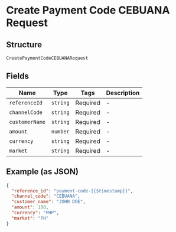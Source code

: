
# Create Payment Code CEBUANA Request

## Structure

`CreatePaymentCodeCEBUANARequest`

## Fields

| Name | Type | Tags | Description |
|  --- | --- | --- | --- |
| `referenceId` | `string` | Required | - |
| `channelCode` | `string` | Required | - |
| `customerName` | `string` | Required | - |
| `amount` | `number` | Required | - |
| `currency` | `string` | Required | - |
| `market` | `string` | Required | - |

## Example (as JSON)

```json
{
  "reference_id": "payment-code-{{$timestamp}}",
  "channel_code": "CEBUANA",
  "customer_name": "JOHN DOE",
  "amount": 100,
  "currency": "PHP",
  "market": "PH"
}
```

